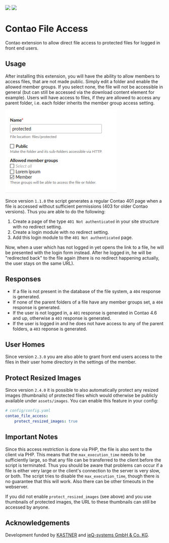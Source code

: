 [![](https://img.shields.io/packagist/v/fritzmg/contao-file-access.svg)](https://packagist.org/packages/fritzmg/contao-file-access)
[![](https://img.shields.io/packagist/dt/fritzmg/contao-file-access.svg)](https://packagist.org/packages/fritzmg/contao-file-access)

Contao File Access
=====================

Contao extension to allow direct file access to protected files for logged in front end users.

## Usage

After installing this extension, you will have the ability to allow members to access files, that are not made public. Simply edit a folder and enable the allowed member groups. If you select none, the file will not be accessible in general (but can still be accessed via the download content element for example). Users will have access to files, if they are allowed to access any parent folder, i.e. each folder inherits the member group access setting.

![Screenshot](https://raw.githubusercontent.com/fritzmg/contao-file-access/master/screenshot.png)

Since version `1.1.0` the script generates a regular Contao 401 page when a file is accessed without sufficient permissions (403 for older Contao versions). Thus you are able to do the following:

1. Create a page of the type `401 Not authenticated` in your site structure with no redirect setting.
2. Create a login module with no redirect setting.
3. Add this login module to the `401 Not authenticated` page.

Now, when a user which has not logged in yet opens the link to a file, he will be presented with the login form instead. After he logged in, he will be "redirected back" to the file again (there is no redirect happening actually, the user stays on the same URL).

## Responses

* If a file is not present in the database of the file system, a `404` response is generated.
* If none of the parent folders of a file have any member groups set, a `404` response is generated.
* If the user is not logged in, a `401` response is generated in Contao 4.6 and up, otherwise a `403` response is generated.
* If the user is logged in and he does not have access to any of the parent folders, a `403` reponse is generated.

## User Homes

Since version `2.3.0` you are also able to grant front end users access to the files in their user home directory in the settings of the member.

## Protect Resized Images

Since version `2.4.0` it is possible to also automatically protect any resized images (thumbnails) of protected files
which would otherwise be publicly available under `assets/images`. You can enable this feature in your config:

```yaml
# config/config.yaml
contao_file_access:
    protect_resized_images: true
```

## Important Notes

Since this access restriction is done via PHP, the file is also sent to the client via PHP. This means that the `max_execution_time` needs to be sufficiently large, so that any file can be transferred to the client before the script is terminated. Thus you should be aware that problems can occur if a file is either very large or the client's connection to the server is very slow, or both. The script tries to disable the `max_execution_time`, though there is no guarantee that this will work. Also there can be other timeouts in the webserver.

If you did not enable `protect_resized_images` (see above) and you use thumbnails of protected images, the URL to these 
thumbnails can still be accessed by anyone.

## Acknowledgements

Development funded by [KASTNER](https://www.kastner.at/) and [ieQ-systems GmbH & Co. KG](https://www.ieq-systems.de/).
